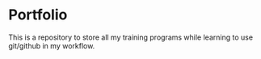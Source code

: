 # Portfolio
This is a repository to store all my training programs while learning to use git/github in my workflow.
